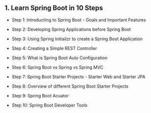 ## 1. Learn Spring Boot in 10 Steps

* Step 1: Introducting to Spring Boot - Goals and Important Features

* Step 2: Developing Spring Applications before Spring Boot

* Step 3: Using Spring Initializr to create a Spring Boot Application

* Step 4: Creating a Simple REST Controller

* Step 5: What is Spring Boot Auto Configuration

* Step 6: Spring Boot vs Spring vs Spring MVC

* Step 7: Spring Boot Starter Projects - Starter Web and Starter JPA

* Step 8: Overview of different Spring Boot Starter Projects

* Step 9: Spring Boot Acuator

* Step 10: Spring Boot Developer Tools









